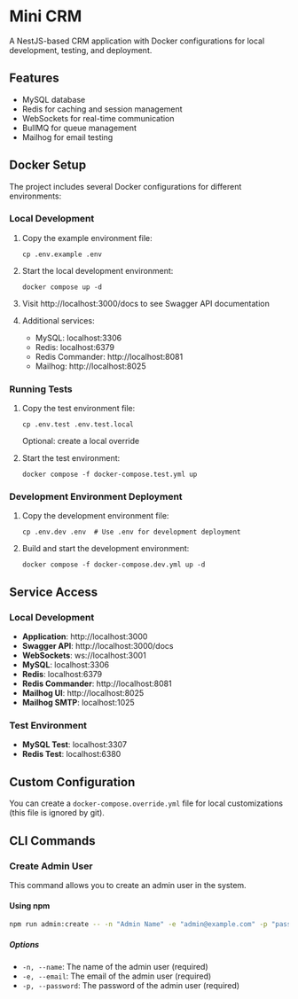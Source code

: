 # Mini CRM

A NestJS-based CRM application with Docker configurations for local development, testing, and deployment.

## Features

- MySQL database
- Redis for caching and session management
- WebSockets for real-time communication
- BullMQ for queue management
- Mailhog for email testing

## Docker Setup

The project includes several Docker configurations for different environments:

### Local Development

1. Copy the example environment file:
   ```
   cp .env.example .env
   ```

2. Start the local development environment:
   ```
   docker compose up -d
   ```

3. Visit http://localhost:3000/docs to see Swagger API documentation

4. Additional services:
   - MySQL: localhost:3306
   - Redis: localhost:6379
   - Redis Commander: http://localhost:8081
   - Mailhog: http://localhost:8025

### Running Tests

1. Copy the test environment file:
   ```
   cp .env.test .env.test.local  
   ```
   Optional: create a local override

2. Start the test environment:
   ```
   docker compose -f docker-compose.test.yml up
   ```

### Development Environment Deployment

1. Copy the development environment file:
   ```
   cp .env.dev .env  # Use .env for development deployment
   ```

2. Build and start the development environment:
   ```
   docker compose -f docker-compose.dev.yml up -d
   ```

## Service Access

### Local Development

- **Application**: http://localhost:3000
- **Swagger API**: http://localhost:3000/docs
- **WebSockets**: ws://localhost:3001
- **MySQL**: localhost:3306
- **Redis**: localhost:6379
- **Redis Commander**: http://localhost:8081
- **Mailhog UI**: http://localhost:8025
- **Mailhog SMTP**: localhost:1025

### Test Environment

- **MySQL Test**: localhost:3307
- **Redis Test**: localhost:6380

## Custom Configuration

You can create a `docker-compose.override.yml` file for local customizations (this file is ignored by git).

## CLI Commands

### Create Admin User

This command allows you to create an admin user in the system.

#### Using npm

```bash
npm run admin:create -- -n "Admin Name" -e "admin@example.com" -p "password"
```

##### Options

- `-n, --name`: The name of the admin user (required)
- `-e, --email`: The email of the admin user (required)
- `-p, --password`: The password of the admin user (required)
